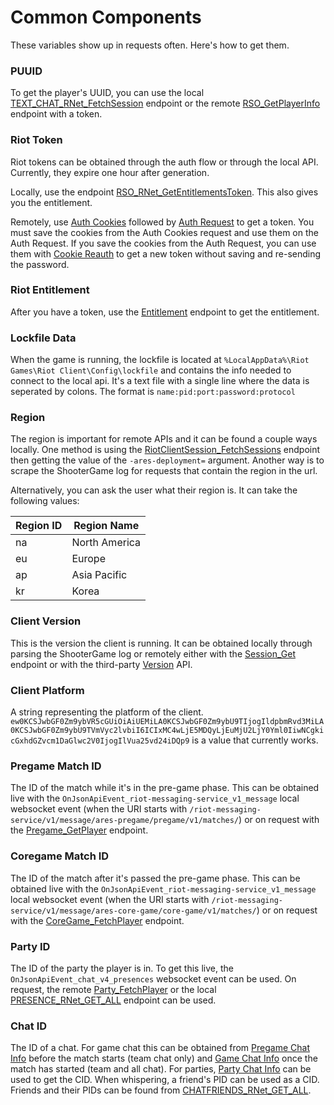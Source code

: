 # Common Components
These variables show up in requests often. Here's how to get them.

### PUUID
To get the player's UUID, you can use the local [TEXT_CHAT_RNet_FetchSession](Useful%20Local/GET%20TEXT_CHAT_RNet_FetchSession.md) endpoint or the remote
[RSO_GetPlayerInfo](Riot%20Auth/GET%20RSO_GetPlayerInfo.md) endpoint with a token.

### Riot Token
Riot tokens can be obtained through the auth flow or through the local API.
Currently, they expire one hour after generation.

Locally, use the endpoint [RSO_RNet_GetEntitlementsToken](Useful%20Local/GET%20RSO_RNet_GetEntitlementsToken.md).
This also gives you the entitlement.

Remotely, use [Auth Cookies](Riot%20Auth/POST%20Auth%20Cookies.md) followed by [Auth Request](Riot%20Auth/PUT%20Auth%20Request.md) to get a token.
You must save the cookies from the Auth Cookies request and use them on the Auth Request.
If you save the cookies from the Auth Request, you can use them with [Cookie Reauth](Riot%20Auth/GET%20Cookie%20Reauth.md) to get a new token without saving and re-sending the password.

### Riot Entitlement
After you have a token, use the [Entitlement](Riot%20Auth/POST%20Entitlement.md) endpoint to get the entitlement.

### Lockfile Data
When the game is running, the lockfile is located at `%LocalAppData%\Riot Games\Riot Client\Config\lockfile` and contains the info needed to connect to the local api.
It's a text file with a single line where the data is seperated by colons. The format is `name:pid:port:password:protocol`

### Region
The region is important for remote APIs and it can be found a couple ways locally.
One method is using the [RiotClientSession_FetchSessions](Useful%20Local/GET%20RiotClientSession_FetchSessions.md) endpoint then getting the value of the `-ares-deployment=` argument.
Another way is to scrape the ShooterGame log for requests that contain the region in the url.

Alternatively, you can ask the user what their region is. It can take the following values:

| Region ID | Region Name   |
|-----------| -----------   |
| na        | North America |
| eu        | Europe        |
| ap        | Asia Pacific  |
| kr        | Korea         |

### Client Version
This is the version the client is running.
It can be obtained locally through parsing the ShooterGame log or remotely either with the [Session_Get](Session/GET%20Session_Get.md) endpoint or with the third-party [Version](Third-Party%20API%20by%20Officer/GET%20Version.md) API. 

### Client Platform
A string representing the platform of the client.
`ew0KCSJwbGF0Zm9ybVR5cGUiOiAiUEMiLA0KCSJwbGF0Zm9ybU9TIjogIldpbmRvd3MiLA0KCSJwbGF0Zm9ybU9TVmVyc2lvbiI6ICIxMC4wLjE5MDQyLjEuMjU2LjY0Yml0IiwNCgkicGxhdGZvcm1DaGlwc2V0IjogIlVua25vd24iDQp9` is a value that currently works.

### Pregame Match ID
The ID of the match while it's in the pre-game phase.
This can be obtained live with the `OnJsonApiEvent_riot-messaging-service_v1_message` local websocket event
(when the URI starts with `/riot-messaging-service/v1/message/ares-pregame/pregame/v1/matches/`)
or on request with the [Pregame_GetPlayer](Pre-Game/GET%20Pregame_GetPlayer.md) endpoint.

### Coregame Match ID
The ID of the match after it's passed the pre-game phase.
This can be obtained live with the `OnJsonApiEvent_riot-messaging-service_v1_message` local websocket event
(when the URI starts with `/riot-messaging-service/v1/message/ares-core-game/core-game/v1/matches/`)
or on request with the [CoreGame_FetchPlayer](Current%20Game/GET%20CoreGame_FetchPlayer.md) endpoint.

### Party ID
The ID of the party the player is in. To get this live, the `OnJsonApiEvent_chat_v4_presences` websocket event can be used.
On request, the remote [Party_FetchPlayer](Party/GET%20Party_FetchPlayer.md) or the local
[PRESENCE_RNet_GET_ALL](Useful%20Local/GET%20PRESENCE_RNet_GET_ALL.md) endpoint can be used.

### Chat ID
The ID of a chat. For game chat this can be obtained from [Pregame Chat Info](Local%20Chat/GET%20Pregame%20Chat%20Info.md)
before the match starts (team chat only) and [Game Chat Info](Local%20Chat/GET%20Game%20Chat%20Info.md)
once the match has started (team and all chat). For parties, [Party Chat Info](Local%20Chat/GET%20Party%20Chat%20Info.md)
can be used to get the CID. When whispering, a friend's PID can be used as a CID.
Friends and their PIDs can be found from [CHATFRIENDS_RNet_GET_ALL](Useful%20Local/GET%20CHATFRIENDS_RNet_GET_ALL.md).
